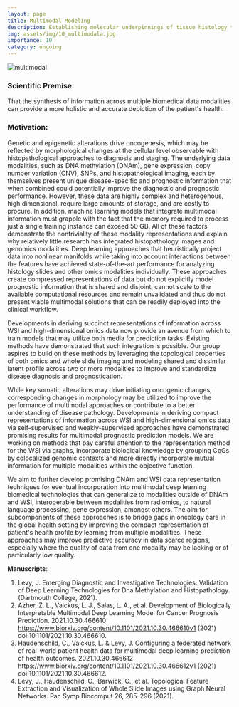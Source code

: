```yaml
---
layout: page
title: Multimodal Modeling
description: Establishing molecular underpinnings of tissue histology to study cancer.
img: assets/img/10_multimodala.jpg
importance: 10
category: ongoing
---
```


![multimodal](/levylab/assets/img/10_multimodalb.jpeg)

### Scientific Premise:
That the synthesis of information across multiple biomedical data modalities can provide a more holistic and accurate depiction of the patient's health.

### Motivation:

Genetic and epigenetic alterations drive oncogenesis, which may be reflected by morphological changes at the cellular level observable with histopathological approaches to diagnosis and staging. The underlying data modalities, such as DNA methylation (DNAm), gene expression, copy number variation (CNV), SNPs, and histopathological imaging, each by themselves present unique disease-specific and prognostic information that when combined could potentially improve the diagnostic and prognostic performance. However, these data are highly complex and heterogenous, high dimensional, require large amounts of storage, and are costly to procure. In addition, machine learning models that integrate multimodal information must grapple with the fact that the memory required to process just a single training instance can exceed 50 GB. All of these factors demonstrate the nontriviality of these modality representations and explain why relatively little research has integrated histopathology images and genomics modalities. Deep learning approaches that heuristically project data into nonlinear manifolds while taking into account interactions between the features have achieved state-of-the-art performance for analyzing histology slides and other omics modalities individually. These approaches create compressed representations of data but do not explicitly model prognostic information that is shared and disjoint, cannot scale to the available computational resources and remain unvalidated and thus do not present viable multimodal solutions that can be readily deployed into the clinical workflow.

Developments in deriving succinct representations of information across WSI and high-dimensional omics data now provide an avenue from which to train models that may utilize both media for prediction tasks. Existing methods have demonstrated that such integration is possible. Our group aspires to build on these methods by leveraging the topological properties of both omics and whole slide imaging and modeling shared and dissimilar latent profile across two or more modalities to improve and standardize disease diagnosis and prognostication.

While key somatic alterations may drive initiating oncogenic changes, corresponding changes in morphology may be utilized to improve the performance of multimodal approaches or contribute to a better understanding of disease pathology. Developments in deriving compact representations of information across WSI and high-dimensional omics data via self-supervised and weakly-supervised approaches have demonstrated promising results for multimodal prognostic prediction models. We are working on methods that pay careful attention to the representation method for the WSI via graphs, incorporate biological knowledge by grouping CpGs by colocalized genomic contexts and more directly incorporate mutual information for multiple modalities within the objective function.

We aim to further develop promising DNAm and WSI data representation techniques for eventual incorporation into multimodal deep learning biomedical technologies that can generalize to modalities outside of DNAm and WSI, interoperable between modalities from radiomics, to natural language processing, gene expression, amongst others. The aim for subcomponents of these approaches is to bridge gaps in oncology care in the global health setting by improving the compact representation of patient's health profile by learning from multiple modalities. These approaches may improve predictive accuracy in data scarce regions, especially where the quality of data from one modality may be lacking or of particularly low quality.

**Manuscripts**:
1. Levy, J. Emerging Diagnostic and Investigative Technologies: Validation of Deep Learning Technologies for Dna Methylation and Histopathology. (Dartmouth College, 2021).
2. Azher, Z. L., Vaickus, L. J., Salas, L. A., et al. Development of Biologically Interpretable Multimodal Deep Learning Model for Cancer Prognosis Prediction. 2021.10.30.466610 https://www.biorxiv.org/content/10.1101/2021.10.30.466610v1 (2021) doi:10.1101/2021.10.30.466610.
3. Haudenschild, C., Vaickus, L. & Levy, J. Configuring a federated network of real-world patient health data for multimodal deep learning prediction of health outcomes. 2021.10.30.466612 https://www.biorxiv.org/content/10.1101/2021.10.30.466612v1 (2021) doi:10.1101/2021.10.30.466612.
4. Levy, J., Haudenschild, C., Barwick, C., et al. Topological Feature Extraction and Visualization of Whole Slide Images using Graph Neural Networks. Pac Symp Biocomput 26, 285–296 (2021).
